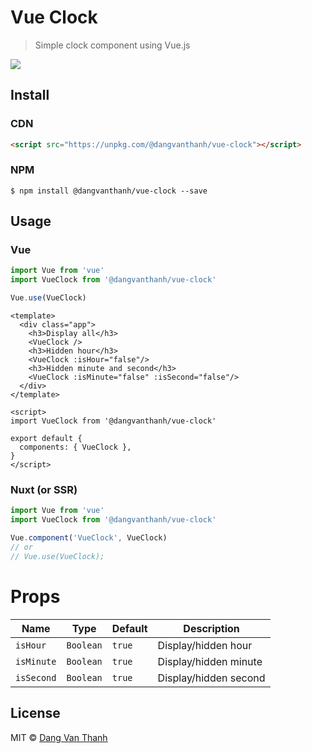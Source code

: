# Vue Clock

> Simple clock component using Vue.js

![](screenshot.png)

## Install

### CDN

```html
<script src="https://unpkg.com/@dangvanthanh/vue-clock"></script>
```

### NPM

```shell
$ npm install @dangvanthanh/vue-clock --save
```

## Usage

### Vue

```javascript
import Vue from 'vue'
import VueClock from '@dangvanthanh/vue-clock'

Vue.use(VueClock)
```

```vue
<template>
  <div class="app">
    <h3>Display all</h3>
    <VueClock />
    <h3>Hidden hour</h3>
    <VueClock :isHour="false"/>
    <h3>Hidden minute and second</h3>
    <VueClock :isMinute="false" :isSecond="false"/>
  </div>
</template>

<script>
import VueClock from '@dangvanthanh/vue-clock'

export default {
  components: { VueClock },
}
</script>
```

### Nuxt (or SSR)

```javascript
import Vue from 'vue'
import VueClock from '@dangvanthanh/vue-clock'

Vue.component('VueClock', VueClock)
// or
// Vue.use(VueClock);
```

# Props

| Name       | Type      | Default | Description           |
| ---------- | --------- | ------- | --------------------- |
| `isHour`   | `Boolean` | `true`  | Display/hidden hour   |
| `isMinute` | `Boolean` | `true`  | Display/hidden minute |
| `isSecond` | `Boolean` | `true`  | Display/hidden second |

## License

MIT © [Dang Van Thanh](https://dangthanh.org)
